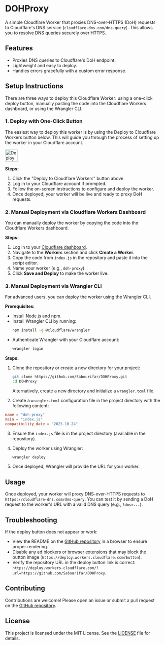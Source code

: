 <xaiArtifact artifact_id="d10772f7-3328-4d11-8d02-1382a1893f94" artifact_version_id="5cc80ac5-9a44-493c-8af6-5c377861878a" title="README.md" contentType="text/markdown">

# DOHProxy

A simple Cloudflare Worker that proxies DNS-over-HTTPS (DoH) requests to Cloudflare's DNS service (`cloudflare-dns.com/dns-query`). This allows you to resolve DNS queries securely over HTTPS.

## Features
- Proxies DNS queries to Cloudflare's DoH endpoint.
- Lightweight and easy to deploy.
- Handles errors gracefully with a custom error response.

## Setup Instructions

There are three ways to deploy this Cloudflare Worker: using a one-click deploy button, manually pasting the code into the Cloudflare Workers dashboard, or using the Wrangler CLI.

### 1. Deploy with One-Click Button

The easiest way to deploy this worker is by using the Deploy to Cloudflare Workers button below. This will guide you through the process of setting up the worker in your Cloudflare account.

[<img src="https://deploy.workers.cloudflare.com/button" alt="Deploy to Cloudflare Workers" style="height: 40px;">](https://deploy.workers.cloudflare.com/?url=https://github.com/Sabourifar/DOHProxy)

**Steps:**
1. Click the "Deploy to Cloudflare Workers" button above.
2. Log in to your Cloudflare account if prompted.
3. Follow the on-screen instructions to configure and deploy the worker.
4. Once deployed, your worker will be live and ready to proxy DoH requests.

### 2. Manual Deployment via Cloudflare Workers Dashboard

You can manually deploy the worker by copying the code into the Cloudflare Workers dashboard.

**Steps:**
1. Log in to your [Cloudflare dashboard](https://dash.cloudflare.com/).
2. Navigate to the **Workers** section and click **Create a Worker**.
3. Copy the code from `index.js` in the repository and paste it into the script editor.
4. Name your worker (e.g., `doh-proxy`).
5. Click **Save and Deploy** to make the worker live.

### 3. Manual Deployment via Wrangler CLI

For advanced users, you can deploy the worker using the Wrangler CLI.

**Prerequisites:**
- Install Node.js and npm.
- Install Wrangler CLI by running:
  ```bash
  npm install -g @cloudflare/wrangler
  ```
- Authenticate Wrangler with your Cloudflare account:
  ```bash
  wrangler login
  ```

**Steps:**
1. Clone the repository or create a new directory for your project:
   ```bash
   git clone https://github.com/Sabourifar/DOHProxy.git
   cd DOHProxy
   ```
   Alternatively, create a new directory and initialize a `wrangler.toml` file.

2. Create a `wrangler.toml` configuration file in the project directory with the following content:

```toml
name = "doh-proxy"
main = "index.js"
compatibility_date = "2025-10-24"
```

3. Ensure the `index.js` file is in the project directory (available in the repository).
4. Deploy the worker using Wrangler:
   ```bash
   wrangler deploy
   ```

5. Once deployed, Wrangler will provide the URL for your worker.

## Usage

Once deployed, your worker will proxy DNS-over-HTTPS requests to `https://cloudflare-dns.com/dns-query`. You can test it by sending a DoH request to the worker's URL with a valid DNS query (e.g., `?dns=...`).

## Troubleshooting

If the deploy button does not appear or work:
- View the README on the [GitHub repository](https://github.com/Sabourifar/DOHProxy) in a browser to ensure proper rendering.
- Disable any ad blockers or browser extensions that may block the button image (`https://deploy.workers.cloudflare.com/button`).
- Verify the repository URL in the deploy button link is correct: `https://deploy.workers.cloudflare.com/?url=https://github.com/Sabourifar/DOHProxy`.

## Contributing

Contributions are welcome! Please open an issue or submit a pull request on the [GitHub repository](https://github.com/Sabourifar/DOHProxy).

## License

This project is licensed under the MIT License. See the [LICENSE](LICENSE) file for details.

</xaiArtifact>
